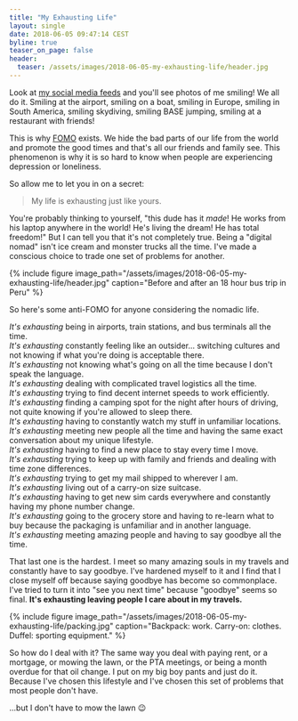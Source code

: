 ```yaml
---
title: "My Exhausting Life"
layout: single
date: 2018-06-05 09:47:14 CEST
byline: true
teaser_on_page: false
header:
  teaser: /assets/images/2018-06-05-my-exhausting-life/header.jpg
---
```


Look at [my social media feeds](https://www.instagram.com/markrickert/) and you'll see photos of me smiling! We all do it. Smiling at the airport, smiling on a boat, smiling in Europe, smiling in South America, smiling skydiving, smiling BASE jumping, smiling at a restaurant with friends!

This is why [FOMO](https://psychcentral.com/blog/fomo-addiction-the-fear-of-missing-out/) exists. We hide the bad parts of our life from the world and promote the good times and that's all our friends and family see. This phenomenon is why it is so hard to know when people are experiencing depression or loneliness.

So allow me to let you in on a secret:

> My life is exhausting just like yours.

You're probably thinking to yourself, "this dude has it *made*! He works from his laptop anywhere in the world! He's living the dream! He has total freedom!" But I can tell you that it's not completely true. Being a "digital nomad" isn't ice cream and monster trucks all the time. I've made a conscious choice to trade one set of problems for another.

{% include figure image_path="/assets/images/2018-06-05-my-exhausting-life/header.jpg" caption="Before and after an 18 hour bus trip in Peru" %}

So here's some anti-FOMO for anyone considering the nomadic life.

*It's exhausting* being in airports, train stations, and bus terminals all the time.  
*It's exhausting* constantly feeling like an outsider... switching cultures and not knowing if what you're doing is acceptable there.  
*It's exhausting* not knowing what's going on all the time because I don't speak the language.  
*It's exhausting* dealing with complicated travel logistics all the time.  
*It's exhausting* trying to find decent internet speeds to work efficiently.  
*It's exhausting* finding a camping spot for the night after hours of driving, not quite knowing if you're allowed to sleep there.  
*It's exhausting* having to constantly watch my stuff in unfamiliar locations.  
*It's exhausting* meeting new people all the time and having the same exact conversation about my unique lifestyle.  
*It's exhausting* having to find a new place to stay every time I move.  
*It's exhausting* trying to keep up with family and friends and dealing with time zone differences.  
*It's exhausting* trying to get my mail shipped to wherever I am.  
*It's exhausting* living out of a carry-on size suitcase.  
*It's exhausting* having to get new sim cards everywhere and constantly having my phone number change.  
*It's exhausting* going to the grocery store and having to re-learn what to buy because the packaging is unfamiliar and in another language.  
*It's exhausting* meeting amazing people and having to say goodbye all the time.

That last one is the hardest. I meet so many amazing souls in my travels and constantly have to say goodbye. I've hardened myself to it and I find that I close myself off because saying goodbye has become so commonplace. I've tried to turn it into "see you next time" because "goodbye" seems so final. **It's exhausting leaving people I care about in my travels.**

{% include figure image_path="/assets/images/2018-06-05-my-exhausting-life/packing.jpg" caption="Backpack: work. Carry-on: clothes. Duffel: sporting equipment." %}

So how do I deal with it? The same way you deal with paying rent, or a mortgage, or mowing the lawn, or the PTA meetings, or being a month overdue for that oil change. I put on my big boy pants and just do it. Because I've chosen this lifestyle and I've chosen this set of problems that most people don't have. 

...but I don't have to mow the lawn 😉 